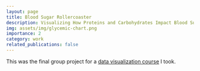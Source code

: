 ```yaml
---
layout: page
title: Blood Sugar Rollercoaster
description: Visualizing How Proteins and Carbohydrates Impact Blood Sugar Levels 
img: assets/img/glycemic-chart.png
importance: 2
category: work
related_publications: false
---
```


This was the final group project for a [data visualization course](https://dsc-courses.github.io/dsc106-2025-sp/) I took.
